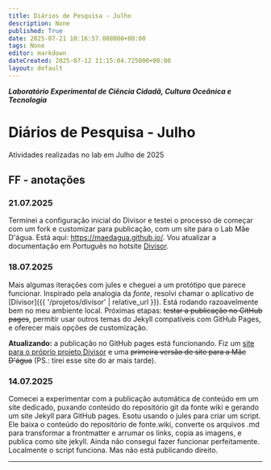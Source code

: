 ```yaml
---
title: Diários de Pesquisa - Julho
description: None
published: True
date: 2025-07-21 10:16:57.008000+00:00
tags: None
editor: markdown
dateCreated: 2025-07-12 11:15:04.725000+00:00
layout: default
---
```


***Laboratório Experimental de Ciência Cidadã, Cultura Oceânica e Tecnologia***


# Diários de Pesquisa - Julho

Atividades realizadas no lab em Julho de 2025

## FF - anotações

### 21.07.2025

Terminei a configuração inicial do Divisor e testei o processo de começar com um fork e customizar para publicação, com um site para o Lab Mãe D'água. Está aqui: https://maedagua.github.io/. Vou atualizar a documentação em Português no hotsite [Divisor](https://fonte-wiki.github.io/Divisor/).

### 18.07.2025

Mais algumas iterações com jules e cheguei a um protótipo que parece funcionar. Inspirado pela analogia da *fonte*, resolvi chamar o aplicativo de [Divisor]({{ '/projetos/divisor' | relative_url }}). Está rodando razoavelmente bem no meu ambiente local. Próximas etapas: ~~testar a publicação no GitHub pages~~, permitir usar outros temas do Jekyll compatíveis com GitHub Pages, e oferecer mais opções de customização.

**Atualizando:** a publicação no GitHub pages está funcionando. Fiz um [site para o próprio projeto Divisor](https://fonte-wiki.github.io/Divisor/) e uma ~~primeira versão de site para a Mãe D'água~~ (PS.: tirei esse site do ar mais tarde).

### 14.07.2025

Comecei a experimentar com a publicação automática de conteúdo em um site dedicado, puxando conteúdo do repositório git da fonte wiki e gerando um site Jekyll para GitHub pages. Esotu usando o jules para criar um script. Ele baixa o conteúdo do repositório de fonte.wiki, converte os arquivos .md para transformar a frontmatter e arrumar os links, copia as imagens, e publica como site jekyll. Ainda não consegui fazer funcionar perfeitamente. Localmente o script funciona. Mas não está publicando direito.

---